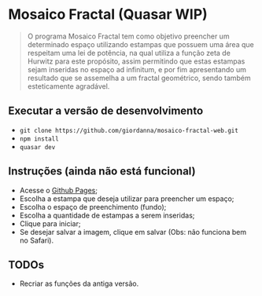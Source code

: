# Mosaico Fractal (Quasar WIP)

> O programa Mosaico Fractal tem como objetivo preencher um determinado espaço utilizando estampas que possuem uma área que respeitam uma lei de potência, na qual utiliza a função zeta de Hurwitz para este propósito, assim permitindo que estas estampas sejam inseridas no espaço ad infinitum, e por fim apresentando um resultado que se assemelha a um fractal geométrico, sendo também esteticamente agradável.

## Executar a versão de desenvolvimento
* `git clone https://github.com/giordanna/mosaico-fractal-web.git`
* `npm install`
* `quasar dev`

## Instruções (ainda não está funcional)
* Acesse o [Github Pages](https://giordanna.github.io/mosaico-fractal-web/);
* Escolha a estampa que deseja utilizar para preencher um espaço;
* Escolha o espaço de preenchimento (fundo);
* Escolha a quantidade de estampas a serem inseridas;
* Clique para iniciar;
* Se desejar salvar a imagem, clique em salvar (Obs: não funciona bem no Safari).

## TODOs
* Recriar as funções da antiga versão.
